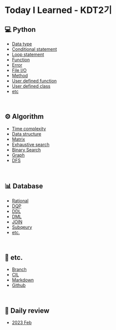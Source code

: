 # Today I Learned - KDT2기

## 💻 Python
- [Data type](Python/data_type.md)
- [Conditional statement](Python/conditional_statement.md)
- [Loop statement](Python/loop_statement.md)
- [Function](Python/function.md)
- [Error](Python/error.md)
- [File I/O](Python/file_IO.md)
- [Method](Python/method.md)
- [User defined function](Python/user_defined_function.md)
- [User defined class](Python/user_defined_class.md)
- [etc](Python/python_etc.md)

<br>

## ⚙️ Algorithm
- [Time complexity](Algorithm/time_complexity.md)
- [Data structure](Algorithm/data_structure.md)
- [Matrix](Algorithm/2d_list.md)
- [Exhaustive search](Algorithm/exhaustive_search.md)
- [Binary Search](Algorithm/binary_search.md)
- [Graph](Algorithm/graph.md)
- [DFS](Algorithm/dfs.md)

<br>

## 📊 Database
- [Rational](DB/realational_db.md)
- [DQP](DB/DQL.md)
- [DDL](DB/DDL.md)
- [DML](DB/DML.md)
- [JOIN](DB/JOIN.md)
- [Subqeury](DB/subquery.md)
- [etc.](DB/etc.md)

<br>

## 💭 etc.
- [Branch](etc/Branch.md)
- [CIL](etc/CLI.md)
- [Markdown](etc/markdown.md)
- [Github](etc/git.md)

<br>

## 📓 Daily review
- [2023 Feb](Daily_review/2023.md)